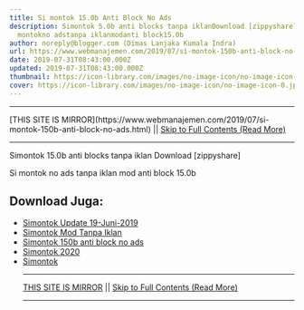 ```yaml
---
title: Si montok 15.0b Anti Block No Ads
description: Simontok 5.0b anti blocks tanpa iklanDownload [zippyshare]Si
  montokno adstanpa iklanmodanti block15.0b
author: noreply@blogger.com (Dimas Lanjaka Kumala Indra)
url: https://www.webmanajemen.com/2019/07/si-montok-150b-anti-block-no-ads.html
date: 2019-07-31T08:43:00.000Z
updated: 2019-07-31T08:43:00.000Z
thumbnail: https://icon-library.com/images/no-image-icon/no-image-icon-0.jpg
cover: https://icon-library.com/images/no-image-icon/no-image-icon-0.jpg
---
```


<hr/> [THIS SITE IS MIRROR](https://www.webmanajemen.com/2019/07/si-montok-150b-anti-block-no-ads.html) || <a href="https://www.webmanajemen.com/2019/07/si-montok-150b-anti-block-no-ads.html" rel="follow" class="button" id="read-more">Skip to Full Contents (Read More)</a> <hr/> Simontok 15.0b anti blocks tanpa iklan
Download [zippyshare]

Si montok
no ads
tanpa iklan
mod
anti block
15.0b



## Download Juga:
- [Simontok Update 19-Juni-2019](/2019/06/simontok-update-terbaru-19-juni-2019.md)
- [Simontok Mod Tanpa Iklan](/2018/11/download-simontok-mod-no-ads-tanpa-iklan.md)
- [Simontok 150b anti block no ads](/2019/07/si-montok-150b-anti-block-no-ads.md)
- [Simontok 2020](https://sfile.mobi/1wLSds1DBW3)
- [Simontok](https://sfile.mobi/7vXO7p3V6MG) <hr/> [THIS SITE IS MIRROR](https://www.webmanajemen.com/2019/07/si-montok-150b-anti-block-no-ads.html) || <a href="https://www.webmanajemen.com/2019/07/si-montok-150b-anti-block-no-ads.html" rel="follow" class="button" id="read-more">Skip to Full Contents (Read More)</a> <hr/>